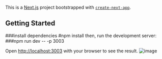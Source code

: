 This is a [Next.js](https://nextjs.org/) project bootstrapped with [`create-next-app`](https://github.com/vercel/next.js/tree/canary/packages/create-next-app).

## Getting Started
###install dependencies
#npm install
then, run the development server:
###npm run dev -- -p 3003


Open [http://localhost:3003](http://localhost:3003) with your browser to see the result.
![image](https://user-images.githubusercontent.com/22786627/169547967-f1446e00-bb56-4a29-af2b-81b4b27cabeb.png)

